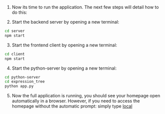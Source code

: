 1. Now its time to run the application. The next few steps will detail how to do this:

2. Start the backend server by opening a new terminal:

```bash
cd server
npm start
```

3. Start the frontend client by opening a new terminal:

```bash
cd client
npm start
```

4. Start the python-server by opening a new terminal:
```bash
cd python-server
cd expression_tree
python app.py 
```

5. Now the full application is running, you should see your homepage open automatically in a browser. However, if you need to access the homepage without the automatic prompt: simply type [local](http://localhost:3000/)